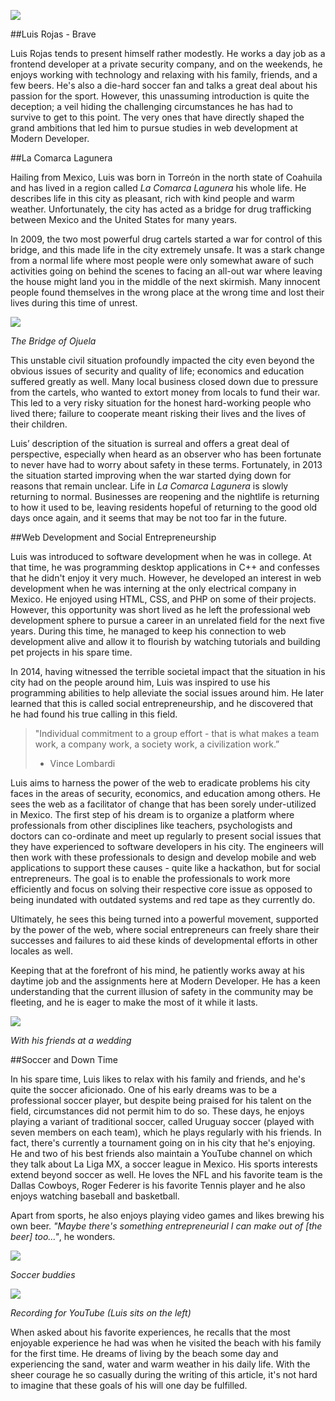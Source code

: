 ![](http://i.imgur.com/Lg09vFL.jpg)

##Luis Rojas - Brave

Luis Rojas tends to present himself rather modestly. He works a day job as a frontend developer at a private security company, and on the weekends, he enjoys working with technology and relaxing with his family, friends, and a few beers. He's also a die-hard soccer fan and talks a great deal about his passion for the sport. However, this unassuming introduction is quite the deception; a veil hiding the challenging circumstances he has had to survive to get to this point. The very ones that have directly shaped the grand ambitions that led him to pursue studies in web development at Modern Developer.

##La Comarca Lagunera

Hailing from Mexico, Luis was born in Torreón in the north state of Coahuila and has lived in a region called *La Comarca Lagunera* his whole life. He describes life in this city as pleasant, rich with kind people and warm weather. Unfortunately, the city has acted as a bridge for drug trafficking between Mexico and the United States for many years. 

In 2009, the two most powerful drug cartels started a war for control of this bridge, and this made life in the city extremely unsafe. It was a stark change from a normal life where most people were only somewhat aware of such activities going on behind the scenes to facing an all-out war where leaving the house might land you in the middle of the next skirmish. Many innocent people found themselves in the wrong place at the wrong time and lost their lives during this time of unrest.

![](http://i.imgur.com/psZbHek.jpg)

*The Bridge of Ojuela*

This unstable civil situation profoundly impacted the city even beyond the obvious issues of security and quality of life; economics and education suffered greatly as well. Many local business closed down due to pressure from the cartels, who wanted to extort money from locals to fund their war. This led to a very risky situation for the honest hard-working people who lived there; failure to cooperate meant risking their lives and the lives of their children. 

Luis’ description of the situation is surreal and offers a great deal of perspective, especially when heard as an observer who has been fortunate to never have had to worry about safety in these terms. Fortunately, in 2013 the situation started improving when the war started dying down for reasons that remain unclear. Life in *La Comarca Lagunera* is slowly returning to normal. Businesses are reopening and the nightlife is returning to how it used to be, leaving residents hopeful of returning to the good old days once again, and it seems that may be not too far in the future.	

##Web Development and Social Entrepreneurship

Luis was introduced to software development when he was in college. At that time, he was programming desktop applications in C++ and confesses that he didn't enjoy it very much. However, he developed an interest in web development when he was interning at the only electrical company in Mexico. He enjoyed using HTML, CSS, and PHP on some of their projects. However, this opportunity was short lived as he left the professional web development sphere to pursue a career in an unrelated field for the next five years. During this time, he managed to keep his connection to  web development alive and allow it to flourish by watching tutorials and building pet projects in his spare time. 

In 2014, having witnessed the terrible societal impact that the situation in his city had on the people around him, Luis was inspired to use his programming abilities to help alleviate the social issues around him. He later learned that this is called social entrepreneurship, and he discovered that he had found his true calling in this field.

> "Individual commitment to a group effort - that is what makes a team work, a company work, a society work, a civilization work.”
> - Vince Lombardi

Luis aims to harness the power of the web to eradicate problems his city faces in the areas of security, economics, and education among others. He sees the web as a facilitator of change that has been sorely under-utilized in Mexico. The first step of his dream is to organize a platform where professionals from other disciplines like teachers, psychologists and doctors can co-ordinate and meet up regularly to present social issues that they have experienced to software developers in his city. The engineers will then work with these professionals to design and develop mobile and web applications to support these causes - quite like a hackathon, but for social entrepreneurs. The goal is to enable the professionals to work more efficiently and focus on solving their respective core issue as opposed to being inundated with outdated systems and red tape as they currently do. 

Ultimately, he sees this being turned into a powerful movement, supported by the power of the web, where social entrepreneurs can freely share their successes and failures to aid these kinds of developmental efforts in other locales as well.

Keeping that at the forefront of his mind, he patiently works away at his daytime job and the assignments here at Modern Developer. He has a keen understanding that the current illusion of safety in the community may be fleeting, and he is eager to make the most of it while it lasts.

![](http://i.imgur.com/f2dc4YL.jpg)

*With his friends at a wedding*

##Soccer and Down Time

In his spare time, Luis likes to relax with his family and friends, and he's quite the soccer aficionado. One of his early dreams was to be a professional soccer player, but despite being praised for his talent on the field, circumstances did not permit him to do so. These days, he enjoys playing a variant of traditional soccer, called Uruguay soccer (played with seven members on each team), which he plays regularly with his friends. In fact, there's currently a tournament going on in his city that he's enjoying. He and two of his best friends also maintain a YouTube channel on which they talk about La Liga MX, a soccer league in Mexico. His sports interests extend beyond soccer as well. He loves the NFL and his favorite team is the Dallas Cowboys, Roger Federer is his favorite Tennis player and he also enjoys watching baseball and basketball.

Apart from sports, he also enjoys playing video games and likes brewing his own beer. *"Maybe there's something entrepreneurial I can make out of [the beer] too..."*, he wonders. 

![](http://i.imgur.com/JbhlheH.jpg)

*Soccer buddies*

![](http://i.imgur.com/hv9uBxM.jpg)

*Recording for YouTube (Luis sits on the left)*

When asked about his favorite experiences, he recalls that the most enjoyable experience he had was when he visited the beach with his family for the first time. He dreams of living by the beach some day and experiencing the sand, water and warm weather in his daily life. With the sheer courage he so casually during the writing of this article, it's not hard to imagine that these goals of his will one day be fulfilled.


